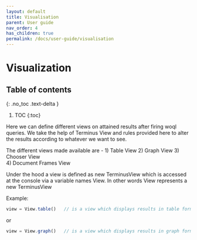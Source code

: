 ```yaml
---
layout: default
title: Visualisation
parent: User guide
nav_order: 4
has_children: true
permalink: /docs/user-guide/visualisation
---
```


# Visualization

## Table of contents
{: .no_toc .text-delta }

1. TOC
{:toc}

Here we can define different views on attained results after firing woql queries. We take the help of Terminus View and rules provided here to alter the results according to whatever we want to see.

The different views made available are -
    1) Table View
    2) Graph View
    3) Chooser View   
    4) Document Frames View

Under the hood a view is defined as new TerminusView which is accessed at the console via a variable names View. In other words View represents a new TerminusView

Example:
```js
view = View.table()   // is a view which displays results in table format   
```
or

```js
view = View.graph()   // is a view which displays results in graph format   
```
